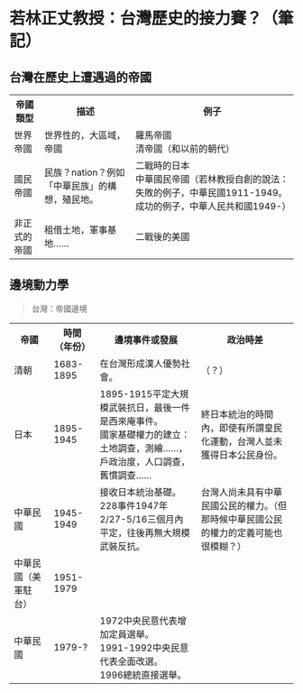 # 若林正丈教授：台灣歷史的接力賽？（筆記）

## 台灣在歷史上遭遇過的帝國

<table>
  <tr>
    <th>帝國類型</th>
    <th>描述</th>
    <th>例子</th>
  </tr>
  <tr>
    <td>世界帝國</td>
    <td>世界性的，大區域，帝國</td>
    <td>羅馬帝國 <br> 清帝國（和以前的朝代）</td>
  </tr>
  <tr>
    <td>國民帝國</td>
    <td>民族？nation？例如「中華民族」的構想，殖民地。</td>
    <td>二戰時的日本 <br> 中華國民帝國（若林教授自創的說法：失敗的例子，中華民國1911-1949。成功的例子，中華人民共和國1949-）</td>
  </tr>
  <tr>
    <td>非正式的帝國</td>
    <td>租借土地，軍事基地……</td>
    <td>二戰後的美國</td>
  </tr>
</table>


## 邊境動力學

> 台灣：帝國邊境

<table>
  <tr>
    <th>帝國</th>
    <th>時間<br>（年份）</th>
    <th>邊境事件或發展</th>
    <th>政治時差</th>
  </tr>
  <tr>
    <td>清朝</td>
    <td>1683-1895</td>
    <td>在台灣形成漢人優勢社會。</td>
    <td>（？）</td>
  </tr>
  <tr>
    <td>日本</td>
    <td>1895-1945</td>
    <td>1895-1915平定大規模武裝抗日，最後一件是西來庵事件。<br>國家基礎權力的建立：<br>土地調查，測繪……，<br>戶政治度，人口調查，舊慣調查……</td>
    <td>終日本統治的時間內，即使有所謂皇民化運動，台灣人並未獲得日本公民身份。</td>
  </tr>
  <tr>
    <td>中華民國</td>
    <td>1945-1949</td>
    <td>接收日本統治基礎。228事件1947年2/27-5/16三個月內平定，往後再無大規模武裝反抗。</td>
    <td>台灣人尚未具有中華民國公民的權力。（但那時候中華民國公民的權力的定義可能也很模糊？）</td>
  </tr>
  <tr>
    <td>中華民國（美軍駐台）</td>
    <td>1951-1979</td>
    <td></td>
    <td></td>
  </tr>
  <tr>
    <td>中華民國</td>
    <td>1979-?</td>
    <td>
      1972中央民意代表增加定員選舉。<br>
      1991-1992中央民意代表全面改選。<br>
      1996總統直接選舉。<br>
    </td>
    <td></td>
  </tr>
</table>